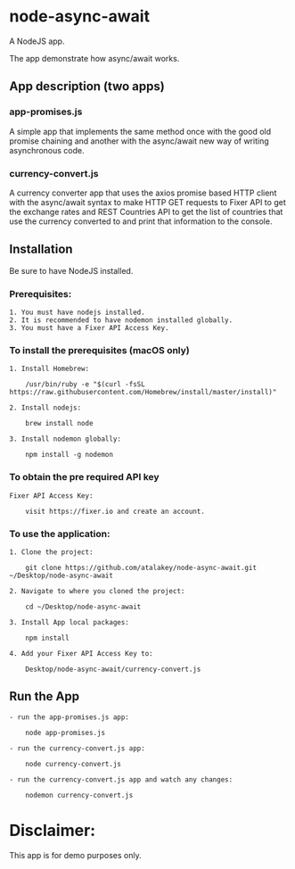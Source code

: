# node-async-await

A NodeJS app.

The app demonstrate how async/await works.

## App description (two apps)

### app-promises.js

A simple app that implements the same method once with the good old promise chaining and another with the async/await new way of writing asynchronous code.

### currency-convert.js

A currency converter app that uses the axios promise based HTTP client with the async/await syntax to make HTTP GET requests to Fixer API to get the exchange rates and REST Countries API to get the list of countries that use the currency converted to and print that information to the console.

## Installation

Be sure to have NodeJS installed.

### Prerequisites:

```
1. You must have nodejs installed.
2. It is recommended to have nodemon installed globally.
3. You must have a Fixer API Access Key.
```

### To install the prerequisites (macOS only)

```
1. Install Homebrew:

    /usr/bin/ruby -e "$(curl -fsSL https://raw.githubusercontent.com/Homebrew/install/master/install)"

2. Install nodejs:

    brew install node

3. Install nodemon globally:

    npm install -g nodemon
```

### To obtain the pre required API key

```
Fixer API Access Key:

    visit https://fixer.io and create an account.
```

### To use the application:

``` 
1. Clone the project:

    git clone https://github.com/atalakey/node-async-await.git ~/Desktop/node-async-await

2. Navigate to where you cloned the project:

    cd ~/Desktop/node-async-await

3. Install App local packages:

    npm install

4. Add your Fixer API Access Key to:

    Desktop/node-async-await/currency-convert.js
```

## Run the App

```
- run the app-promises.js app:

    node app-promises.js

- run the currency-convert.js app:

    node currency-convert.js

- run the currency-convert.js app and watch any changes:

    nodemon currency-convert.js
```

# Disclaimer:

This app is for demo purposes only.
